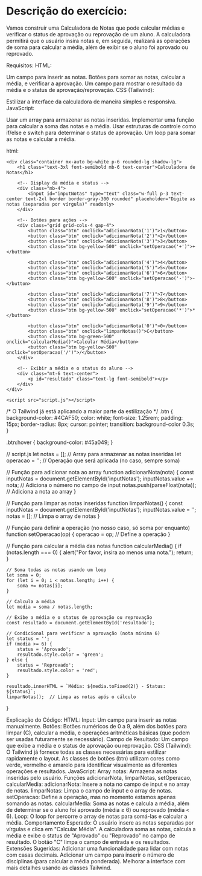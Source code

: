  # Descrição do exercício:

Vamos construir uma Calculadora de Notas que pode calcular médias e verificar o status de aprovação ou reprovação de um aluno. A calculadora permitirá que o usuário insira notas e, em seguida, realizará as operações de soma para calcular a média, além de exibir se o aluno foi aprovado ou reprovado.

Requisitos:
HTML:

Um campo para inserir as notas.
Botões para somar as notas, calcular a média, e verificar a aprovação.
Um campo para mostrar o resultado da média e o status de aprovação/reprovação.
CSS (Tailwind):

Estilizar a interface da calculadora de maneira simples e responsiva.
JavaScript:

Usar um array para armazenar as notas inseridas.
Implementar uma função para calcular a soma das notas e a média.
Usar estruturas de controle como if/else e switch para determinar o status de aprovação.
Um loop para somar as notas e calcular a média.

html:
<!DOCTYPE html>
<html lang="pt-br">
<head>
    <meta charset="UTF-8">
    <meta name="viewport" content="width=device-width, initial-scale=1.0">
    <title>Calculadora de Notas</title>
    <link href="https://cdn.jsdelivr.net/npm/tailwindcss@2.2.19/dist/tailwind.min.css" rel="stylesheet">
</head>
<body class="bg-gray-200 p-6">

    <div class="container mx-auto bg-white p-6 rounded-lg shadow-lg">
        <h1 class="text-3xl font-semibold mb-6 text-center">Calculadora de Notas</h1>

        <!-- Display da média e status -->
        <div class="mb-4">
            <input id="inputNotas" type="text" class="w-full p-3 text-center text-2xl border border-gray-300 rounded" placeholder="Digite as notas (separadas por vírgula)" readonly>
        </div>

        <!-- Botões para ações -->
        <div class="grid grid-cols-4 gap-4">
            <button class="btn" onclick="adicionarNota('1')">1</button>
            <button class="btn" onclick="adicionarNota('2')">2</button>
            <button class="btn" onclick="adicionarNota('3')">3</button>
            <button class="btn bg-yellow-500" onclick="setOperacao('+')">+</button>

            <button class="btn" onclick="adicionarNota('4')">4</button>
            <button class="btn" onclick="adicionarNota('5')">5</button>
            <button class="btn" onclick="adicionarNota('6')">6</button>
            <button class="btn bg-yellow-500" onclick="setOperacao('-')">-</button>

            <button class="btn" onclick="adicionarNota('7')">7</button>
            <button class="btn" onclick="adicionarNota('8')">8</button>
            <button class="btn" onclick="adicionarNota('9')">9</button>
            <button class="btn bg-yellow-500" onclick="setOperacao('*')">*</button>

            <button class="btn" onclick="adicionarNota('0')">0</button>
            <button class="btn" onclick="limparNotas()">C</button>
            <button class="btn bg-green-500" onclick="calcularMedia()">Calcular Média</button>
            <button class="btn bg-yellow-500" onclick="setOperacao('/')">/</button>
        </div>

        <!-- Exibir a média e o status do aluno -->
        <div class="mt-6 text-center">
            <p id="resultado" class="text-lg font-semibold"></p>
        </div>
    </div>

    <script src="script.js"></script>
</body>
</html>

/* O Tailwind já está aplicando a maior parte da estilização */
.btn {
    background-color: #4CAF50;
    color: white;
    font-size: 1.25rem;
    padding: 15px;
    border-radius: 8px;
    cursor: pointer;
    transition: background-color 0.3s;
}

.btn:hover {
    background-color: #45a049;
}

// script.js
let notas = [];  // Array para armazenar as notas inseridas
let operacao = '';  // Operação que será aplicada (no caso, sempre soma)

// Função para adicionar nota ao array
function adicionarNota(nota) {
    const inputNotas = document.getElementById('inputNotas');
    inputNotas.value += nota;  // Adiciona o número no campo de input
    notas.push(parseFloat(nota));  // Adiciona a nota ao array
}

// Função para limpar as notas inseridas
function limparNotas() {
    const inputNotas = document.getElementById('inputNotas');
    inputNotas.value = '';
    notas = [];  // Limpa o array de notas
}

// Função para definir a operação (no nosso caso, só soma por enquanto)
function setOperacao(op) {
    operacao = op;  // Define a operação
}

// Função para calcular a média das notas
function calcularMedia() {
    if (notas.length === 0) {
        alert("Por favor, insira ao menos uma nota.");
        return;
    }

    // Soma todas as notas usando um loop
    let soma = 0;
    for (let i = 0; i < notas.length; i++) {
        soma += notas[i];
    }

    // Calcula a média
    let media = soma / notas.length;
    
    // Exibe a média e o status de aprovação ou reprovação
    const resultado = document.getElementById('resultado');
    
    // Condicional para verificar a aprovação (nota mínima 6)
    let status = '';
    if (media >= 6) {
        status = 'Aprovado';
        resultado.style.color = 'green';
    } else {
        status = 'Reprovado';
        resultado.style.color = 'red';
    }

    resultado.innerHTML = `Média: ${media.toFixed(2)} - Status: ${status}`;
    limparNotas();  // Limpa as notas após o cálculo
}

Explicação do Código:
HTML:
Input: Um campo para inserir as notas manualmente.
Botões: Botões numéricos de 0 a 9, além dos botões para limpar (C), calcular a média, e operações aritméticas básicas (que podem ser usadas futuramente se necessário).
Campo de Resultado: Um campo que exibe a média e o status de aprovação ou reprovação.
CSS (Tailwind):
O Tailwind já fornece todas as classes necessárias para estilizar rapidamente o layout.
As classes de botões (btn) utilizam cores como verde, vermelho e amarelo para identificar visualmente as diferentes operações e resultados.
JavaScript:
Array notas: Armazena as notas inseridas pelo usuário.
Funções adicionarNota, limparNotas, setOperacao, calcularMedia:
adicionarNota: Insere a nota no campo de input e no array de notas.
limparNotas: Limpa o campo de input e o array de notas.
setOperacao: Define a operação, mas no momento estamos apenas somando as notas.
calcularMedia: Soma as notas e calcula a média, além de determinar se o aluno foi aprovado (média ≥ 6) ou reprovado (média < 6).
Loop: O loop for percorre o array de notas para somá-las e calcular a média.
Comportamento Esperado:
O usuário insere as notas separadas por vírgulas e clica em "Calcular Média".
A calculadora soma as notas, calcula a média e exibe o status de "Aprovado" ou "Reprovado" no campo de resultado.
O botão "C" limpa o campo de entrada e os resultados.
Extensões Sugeridas:
Adicionar uma funcionalidade para lidar com notas com casas decimais.
Adicionar um campo para inserir o número de disciplinas (para calcular a média ponderada).
Melhorar a interface com mais detalhes usando as classes Tailwind.